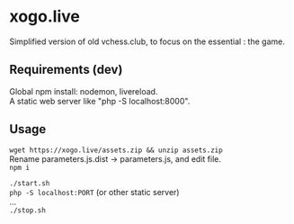 # xogo.live

Simplified version of old vchess.club, to focus on the essential : the game.

## Requirements (dev)

Global npm install: nodemon, livereload. <br>
A static web server like "php -S localhost:8000".

## Usage

```wget https://xogo.live/assets.zip && unzip assets.zip``` <br>
Rename parameters.js.dist &rarr; parameters.js, and edit file. <br>
```npm i```

```./start.sh``` <br>
```php -S localhost:PORT``` (or other static server) <br>
... <br>
```./stop.sh```
